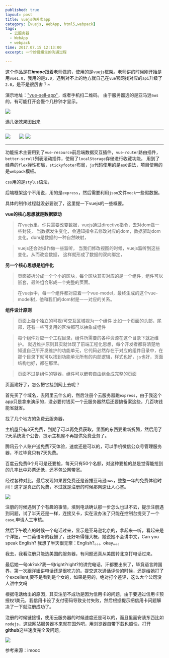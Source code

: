 ```yaml
---
published: true
layout: post
title: vuejs仿外卖app
category: [vuejs, WebApp, html5,webpack]
tags: 
  - 云服务器
  - WebApp
  - webpack
time: 2017.07.15 12:13:00
excerpt: 一个妙趣横生的沟通过程

---
```

这个作品是在***imooc***跟着老师做的，使用的是`vuejs`框架。老师讲的时候刚开始是用`vue1.0`，我用的是`2.0`，遇到对不上的地方就自己在`vue`官网找对应的`api`升级了`2.0`，是不是很厉害？~

演示地址：["vue-sell-app"](http://www.itsilen.site:9000/#/goods )，或者手机扫二维码。
由于服务器选的是亚马逊`aws`的，有可能打开会慢个几秒钟才显示。

![](http://i.imgur.com/g4CseOS.png)


选几张效果图出来

----------

![](http://i.imgur.com/WhoKxR3.png) &nbsp;&nbsp;&nbsp;&nbsp;&nbsp;&nbsp;![](http://i.imgur.com/G2KOCkm.png)   ![](http://i.imgur.com/b77Opfx.png)


----------


功能技术主要用到了`vue-resource`前后端数据交互插件，`vue-router`路由插件，`better-scroll`列表滚动插件，使用了`localStorage`存储进行收藏功能，
用到了经典的`flex`弹性布局，`stickyfooter`布局，`js`代码使用的是`es6`语法，项目使用的是`webpack`模板。

`css`用的是`stylus`语法，

后端框架这个不用说，用的是`express`，然后需要利用`json`文件`mock`一些假数据。

具体的制作过程就没必要说了，这里提一下vuejs的一些概要。

**vue的核心思想就是数据驱动**


> 在vuejs里，你只需要改变数据，vuejs通过directive指令，去对dom做一些封装，
当数据发生变化，会通知指令去修改对应的dom，数据驱动dom变化，dom是数据的一种自然映射，


> vuejs还会对操作做一些监听，
当我们修改视图的时候，vuejs监听到这些变化，从而改变数据，
这样就形成了数据的双向绑定，

**另一个核心思想是组件化**
> 页面被拆分成一个个小的区块，每个区块其实对应的是一个组件，组件可以嵌套，最终组合形成一个完整的页面。


> 在vuejs中，每一个组件都对应着一个vue-model，最终生成的这个vue-model树，他和我们的dom树是一一对应的关系。




  **组件设计原则**

> 页面上每个独立的可视/可交互区域视为一个组件
比如一个页面的头部，尾部，还有一些可复用的区块都可以抽象成组件


> 每个组件对应一个工程目录，组件所需要的各种资源在这个目录下就近维护。
就近维护原则其实就体现了前端工程化思想，每个开发者都将清楚地知道自己所开发维护的功能单元，它代码必然存在于对应的组件目录中，在那个目录下就可以找到功能单元所有的内部逻辑，样式也好，`js`也好，页面结构也好，都在那里。

> 页面不过是组件的容器，组件可以嵌套自由组合成完整的页面


页面建好了，怎么把它挂到网上去呢？

首先买了个域名，去阿里云什么的，然后注册个云服务器跑`express`，由于我这个app只是拿来演示的，没必要付钱买一个云服务器然后还要搞备案这些，几百块钱能省就省。

找了几个地方的免费云服务器，

主机屋只有3天免费，到期了可以再免费获取，里面的东西要重新折腾，然后用了2天系统发个公告，提示主机屋不再提供免费业务了。

腾讯云个人账户送免费7天体验，速度还是可以的，可以手机微信公众号管理服务器，不过毕竟只有7天免费。

百度云免费6个月可是还要抢，每天只有50个名额，对这种要抢的总是觉得能抢到的几率比中彩票还低，还不包公网带宽。

经过各种对比，最后发现如果要免费还是首推亚马逊`aws`，整整一年的免费体验时间！这才是真正的免费，不过就是注册的时候那网速让人心塞。

![](http://i.imgur.com/8uuQztR.png)

注册的时候遇到了个有趣的事情，填到电话确认那一步怎么也过不去，提示注册遇到问题，试了半天还是一样，连接又卡，实在没办法了只能在控制台提交了一个`case`,申请人工审核。

然后下午晚点的时候一个电话过来，显示是亚马逊北京的，拿起来一听，看起来是个洋妞，一口英语听的我懵了，还好听得懂大概，她说她不会讲中文，Can you speak English? 我想了半天很无奈：English?。。。okay。。。

我去，我看注册只能选美国的服务器，有问题还真从美国转北京打电话过来。

最后她一句ok?ok?我一句right?right?的讲完电话，汗都要出来了，毕竟语言跨国界，第一次跟洋妞讲电话还是很吃力的。提交这次通话评价的时候，还是给她打了个excellent,要不是看到是个女的，如果是男的，绝对打个差评，这么大个公司没人讲中文吗

根据电话给出的原因，其实注册不成功是因为信用卡的问题，由于要通过信用卡预授权1美元，我信用卡设了支付密码导致支付失败，然后根据提示把信用卡问题解决了一下就注册成功了。

注册的时候链接慢，使用云服务器的时候速度还是可以的，而且里面安装东西比如`nodejs`，这些网站服务器本来就在国外吧，用浏览器自带下载也超快，打开**github**这些速度完全没问题。

![](http://i.imgur.com/h12mmhE.png)


参考来源：imooc